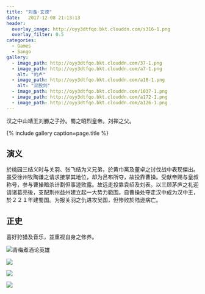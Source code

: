 ```yaml
---
title: "刘备·玄德"
date:   2017-12-08 21:13:13
header:
  overlay_image: http://oyy3dtfqo.bkt.clouddn.com/s316-1.png
  overlay_filter: 0.5
categories:
  - Games
  - Sango
gallery:
  - image_path: http://oyy3dtfqo.bkt.clouddn.com/37-1.png
  - image_path: http://oyy3dtfqo.bkt.clouddn.com/a7-1.png
    alt: "的卢"
  - image_path: http://oyy3dtfqo.bkt.clouddn.com/a18-1.png
    alt: "双股剑"
  - image_path: http://oyy3dtfqo.bkt.clouddn.com/1037-1.png
  - image_path: http://oyy3dtfqo.bkt.clouddn.com/a172-1.png
  - image_path: http://oyy3dtfqo.bkt.clouddn.com/a126-1.png
---
```


汉之中山靖王刘勝之子孙。蜀之昭烈皇帝。刘禅之父。

{% include gallery caption=page.title %}

## 演义

於桃园三结义时与关羽、张飞结为义兄弟，於黄巾黨及董卓之讨伐战中表现傑出。虽受徐州牧陶谦之请求接掌其地位，却为吕布所夺，故投靠曹操。受献帝赐与皇叔称号，参与曹操暗杀计劃但事迹败露。故远走投靠袁绍及刘表。以三顾茅庐之礼迎请诸葛亮後，支配荆州益州建立起一大势力範围。自曹操处夺走汉中成为汉中王，於２２１年建蜀国。为报关羽之仇进攻吴国，但惨败於陆逊病亡。

## 正史

喜好狩猎及音乐，並重视自身之修养。

![青梅煮酒论英雄](http://oyy3dtfqo.bkt.clouddn.com/f428-1.png)

![](http://oyy3dtfqo.bkt.clouddn.com/f432-1.png)

![](http://oyy3dtfqo.bkt.clouddn.com/f8-1.png)

![](http://oyy3dtfqo.bkt.clouddn.com/f442-1.png)